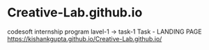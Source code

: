 # Creative-Lab.github.io
codesoft internship program 
lavel-1 -> task-1
Task - LANDING PAGE
 https://kishankgupta.github.io/Creative-Lab.github.io/
